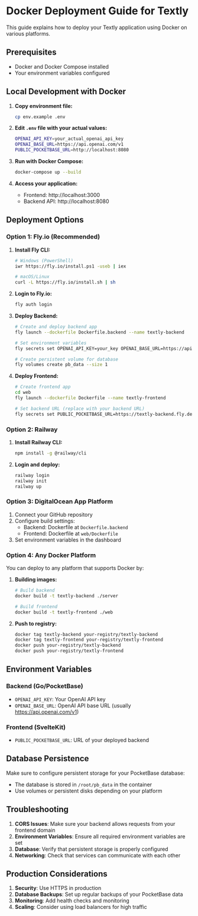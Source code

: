 # Docker Deployment Guide for Textly

This guide explains how to deploy your Textly application using Docker on various platforms.

## Prerequisites

- Docker and Docker Compose installed
- Your environment variables configured

## Local Development with Docker

1. **Copy environment file:**
   ```bash
   cp env.example .env
   ```

2. **Edit `.env` file with your actual values:**
   ```bash
   OPENAI_API_KEY=your_actual_openai_api_key
   OPENAI_BASE_URL=https://api.openai.com/v1
   PUBLIC_POCKETBASE_URL=http://localhost:8080
   ```

3. **Run with Docker Compose:**
   ```bash
   docker-compose up --build
   ```

4. **Access your application:**
   - Frontend: http://localhost:3000
   - Backend API: http://localhost:8080

## Deployment Options

### Option 1: Fly.io (Recommended)

1. **Install Fly CLI:**
   ```bash
   # Windows (PowerShell)
   iwr https://fly.io/install.ps1 -useb | iex
   
   # macOS/Linux
   curl -L https://fly.io/install.sh | sh
   ```

2. **Login to Fly.io:**
   ```bash
   fly auth login
   ```

3. **Deploy Backend:**
   ```bash
   # Create and deploy backend app
   fly launch --dockerfile Dockerfile.backend --name textly-backend
   
   # Set environment variables
   fly secrets set OPENAI_API_KEY=your_key OPENAI_BASE_URL=https://api.openai.com/v1
   
   # Create persistent volume for database
   fly volumes create pb_data --size 1
   ```

4. **Deploy Frontend:**
   ```bash
   # Create frontend app
   cd web
   fly launch --dockerfile Dockerfile --name textly-frontend
   
   # Set backend URL (replace with your backend URL)
   fly secrets set PUBLIC_POCKETBASE_URL=https://textly-backend.fly.dev
   ```

### Option 2: Railway

1. **Install Railway CLI:**
   ```bash
   npm install -g @railway/cli
   ```

2. **Login and deploy:**
   ```bash
   railway login
   railway init
   railway up
   ```

### Option 3: DigitalOcean App Platform

1. Connect your GitHub repository
2. Configure build settings:
   - Backend: Dockerfile at `Dockerfile.backend`
   - Frontend: Dockerfile at `web/Dockerfile`
3. Set environment variables in the dashboard

### Option 4: Any Docker Platform

You can deploy to any platform that supports Docker by:

1. **Building images:**
   ```bash
   # Build backend
   docker build -t textly-backend ./server
   
   # Build frontend
   docker build -t textly-frontend ./web
   ```

2. **Push to registry:**
   ```bash
   docker tag textly-backend your-registry/textly-backend
   docker tag textly-frontend your-registry/textly-frontend
   docker push your-registry/textly-backend
   docker push your-registry/textly-frontend
   ```

## Environment Variables

### Backend (Go/PocketBase)
- `OPENAI_API_KEY`: Your OpenAI API key
- `OPENAI_BASE_URL`: OpenAI API base URL (usually https://api.openai.com/v1)

### Frontend (SvelteKit)
- `PUBLIC_POCKETBASE_URL`: URL of your deployed backend

## Database Persistence

Make sure to configure persistent storage for your PocketBase database:
- The database is stored in `/root/pb_data` in the container
- Use volumes or persistent disks depending on your platform

## Troubleshooting

1. **CORS Issues**: Make sure your backend allows requests from your frontend domain
2. **Environment Variables**: Ensure all required environment variables are set
3. **Database**: Verify that persistent storage is properly configured
4. **Networking**: Check that services can communicate with each other

## Production Considerations

1. **Security**: Use HTTPS in production
2. **Database Backups**: Set up regular backups of your PocketBase data
3. **Monitoring**: Add health checks and monitoring
4. **Scaling**: Consider using load balancers for high traffic 